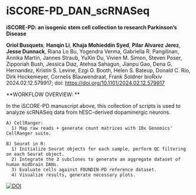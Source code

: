# iSCORE-PD_DAN_scRNASeq

**iSCORE-PD: an isogenic stem cell collection to research Parkinson’s Disease**

**Oriol Busquets**, **Hanqin Li**, **Khaja Mohieddin Syed**, **Pilar Alvarez Jerez**, **Jesse Dunnack**, Riana Lo Bu, Yogendra Verma, Gabriella R. Pangilinan, Annika Martin, Jannes Straub, YuXin Du, Vivien M. Simon, Steven Poser, Zipporiah Bush, Jessica Diaz, Atehsa Sahagun, Jianpu Gao, Dena G. Hernandez, Kristin S. Levine, Ezgi O. Booth, Helen S. Bateup, Donald C. Rio, Dirk Hockemeyer, Cornelis Blauwendraat, Frank Soldner
bioRxiv 2024.02.12.579917; doi: https://doi.org/10.1101/2024.02.12.579917

**WORKFLOW OVERVIEW: **

In the iSCORE-PD manuscript above, this collection of scripts is used to analyze scRNASeq data from hESC-derived dopaminergic neurons.

    A) CellRanger:
      1) Map raw reads + generate count matrices with 10x Genomics' CellRanger suite.
    
    B) Seurat in R:
      1) Initialize Seurat objects for each sample, perform QC filtering on each Seurat object.
      2) Integrate the 3 subclones to generate an aggregate dataset of human midbrain DANs.
      3) Evaluate cells against FOUNDIN-PD reference dataset.
      4) Visualize results, generate necessary plots.

[![DOI](https://zenodo.org/badge/741244123.svg)](https://zenodo.org/doi/10.5281/zenodo.10718769)
